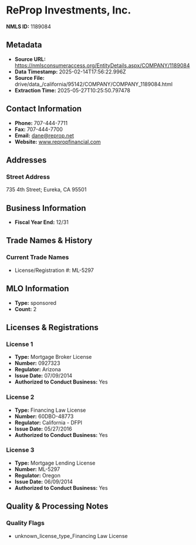 # ReProp Investments, Inc.

**NMLS ID:** 1189084

## Metadata
- **Source URL:** https://nmlsconsumeraccess.org/EntityDetails.aspx/COMPANY/1189084
- **Data Timestamp:** 2025-02-14T17:56:22.996Z
- **Source File:** drive/data_/california/95142/COMPANY/COMPANY_1189084.html
- **Extraction Time:** 2025-05-27T10:25:50.797478

## Contact Information
- **Phone:** 707-444-7711
- **Fax:** 707-444-7700
- **Email:** dane@reprop.net
- **Website:** www.repropfinancial.com

## Addresses
### Street Address
735 4th Street; Eureka, CA 95501

## Business Information
- **Fiscal Year End:** 12/31

## Trade Names & History
### Current Trade Names
- License/Registration #: ML-5297

## MLO Information
- **Type:** sponsored
- **Count:** 2

## Licenses & Registrations

### License 1
- **Type:** Mortgage Broker License
- **Number:** 0927323
- **Regulator:** Arizona
- **Issue Date:** 07/09/2014
- **Authorized to Conduct Business:** Yes

### License 2
- **Type:** Financing Law License
- **Number:** 60DBO-48773
- **Regulator:** California - DFPI
- **Issue Date:** 05/27/2016
- **Authorized to Conduct Business:** Yes

### License 3
- **Type:** Mortgage Lending License
- **Number:** ML-5297
- **Regulator:** Oregon
- **Issue Date:** 06/09/2014
- **Authorized to Conduct Business:** Yes

## Quality & Processing Notes
### Quality Flags
- unknown_license_type_Financing Law License
